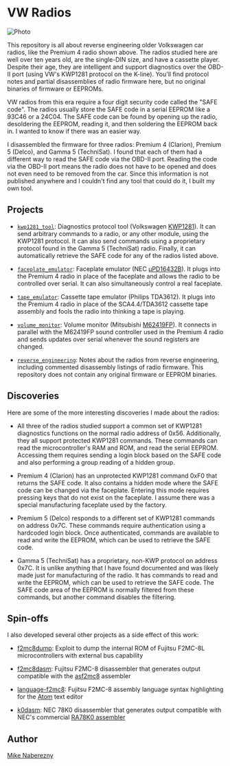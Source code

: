 # VW Radios

![Photo](https://user-images.githubusercontent.com/52712/38045152-b4fae3bc-3270-11e8-9463-c228bd5f6f46.jpg)

This repository is all about reverse engineering older Volkswagen car radios, like the Premium 4
radio shown above.  The radios studied here are well over ten years old, are the single-DIN
size, and have a cassette player.  Despite their age, they are intelligent and support
diagnostics over the OBD-II port (using VW's KWP1281 protocol on the K-line).  You'll find
protocol notes and partial disassemblies of radio firmware here, but no original binaries
of firmware or EEPROMs.

VW radios from this era require a four digit security code called the "SAFE code".  The radios usually store the SAFE code in a serial EEPROM like a 93C46 or a 24C04.  The SAFE code can be found by opening up the radio, desoldering the EEPROM, reading it, and then soldering the EEPROM back in.  I wanted to know if there was an easier way.

I disassembled the firmware for three radios: Premium 4 (Clarion), Premium 5 (Delco), and Gamma 5 (TechniSat).  I found that each of them had a different way to read the SAFE code via the OBD-II port.  Reading the code via the OBD-II port means the radio does not have to be opened and does not even need to be removed from the car.  Since this information is not published anywhere and I couldn't find any tool that could do it, I built my own tool.

## Projects

- [`kwp1281_tool`](./kwp1281_tool/):  Diagnostics protocol tool (Volkswagen [KWP1281](https://translate.google.com/translate?hl=en&sl=de&tl=en&u=https%3A%2F%2Fde.wikipedia.org%2Fwiki%2FKWP1281)).  It can send arbitrary commands to a radio, or any other module, using the KWP1281 protocol.  It can also send commands using a proprietary protocol found in the Gamma 5 (TechniSat) radio.  Finally, it can automatically retrieve the SAFE code for any of the radios listed above.


- [`faceplate_emulator`](./faceplate_emulator/): Faceplate emulator (NEC [µPD16432B](http://6502.org/documents/datasheets/nec/nec_upd16432b_2000_dec.pdf)).  It plugs into the Premium 4 radio in place of the faceplate and allows the radio to be controlled over serial.  It can also simultaneously control a real faceplate.

- [`tape_emulator`](./tape_emulator/): Cassette tape emulator (Philips TDA3612).  It plugs into the Premium 4 radio in place of the SCA4.4/TDA3612 cassette tape assembly and fools the radio into thinking a tape is playing.

- [`volume_monitor`](./volume_monitor/): Volume monitor (Mitsubishi [M62419FP](https://web.archive.org/web/20180328173343/http://pdf.datasheetcatalog.com/datasheet/MitsubishiElectricCorporation/mXrwwyx.pdf)).
It connects in parallel with the M62419FP sound controller used in the Premium 4 radio and sends updates over serial whenever the sound registers are changed.

- [`reverse_engineering`](./reverse_engineering/): Notes about the radios from reverse engineering, including commented disassembly listings of radio firmware.  This repository does not contain any original firmware or EEPROM binaries.

## Discoveries

Here are some of the more interesting discoveries I made about the radios:

- All three of the radios studied support a common set of KWP1281 diagnostics functions on the normal radio address of 0x56.  Additionally, they all support protected KWP1281 commands.  These commands can read the microcontroller's RAM and ROM, and read the serial EEPROM.  Accessing them requires sending a login block based on the SAFE code and also performing a group reading of a hidden group.

- Premium 4 (Clarion) has an unprotected KWP1281 command 0xF0 that returns the SAFE code.  It also contains a hidden mode where the SAFE code can be changed via the faceplate.  Entering this mode requires pressing keys that do not exist on the faceplate.  I assume there was a special manufacturing faceplate used by the factory.

- Premium 5 (Delco) responds to a different set of KWP1281 commands on address 0x7C.  These commands require authentication using a hardcoded login block.  Once authenticated, commands are available to read and write the EEPROM, which can be used to retrieve the SAFE code.

- Gamma 5 (TechniSat) has a proprietary, non-KWP protocol on address 0x7C.  It is unlike anything that I have found documented and was likely made just for manufacturing of the radio.  It has commands to read and write the EEPROM, which can be used to retrieve the SAFE code.  The SAFE code area of the EEPROM is normally filtered from these commands, but another command disables the filtering.

## Spin-offs

I also developed several other projects as a side effect of this work:

- [f2mc8dump](https://github.com/mnaberez/f2mc8dump): Exploit to dump the internal ROM of Fujitsu F2MC-8L microcontrollers with external bus capability

- [f2mc8dasm](https://github.com/mnaberez/f2mc8dasm): Fujitsu F2MC-8 disassembler that generates output compatible with the [asf2mc8](http://shop-pdp.net/ashtml/asf2mc.htm) assembler

- [language-f2mc8](https://github.com/mnaberez/language-f2mc8): Fujitsu F2MC-8 assembly language syntax highlighting for the [Atom](https://atom.io) text editor

- [k0dasm](https://github.com/mnaberez/k0dasm): NEC 78K0 disassembler that generates output compatible with NEC's commercial [RA78K0 assembler](https://web.archive.org/web/20180604213218/https://www.renesas.com/en-us/products/software-tools/tools/compiler-assembler/assembler-package-for-78k0-ra78k0.html)

## Author

[Mike Naberezny](https://github.com/mnaberez)
